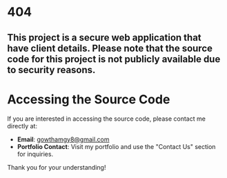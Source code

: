 # 404


## This project is a secure web application that have client details. Please note that the source code for this project is not publicly available due to security reasons.

# Accessing the Source Code

If you are interested in accessing the source code, please contact me directly at:

- **Email**: [gowthamgy8@gmail.com](mailto:gowthamgy8@gmail.com)
- **Portfolio Contact**: Visit my portfolio and use the "Contact Us" section for inquiries.

Thank you for your understanding!
